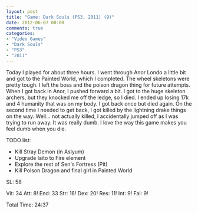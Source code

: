 ```yaml
---
layout: post
title: "Game: Dark Souls (PS3, 2011) (9)"
date: 2012-06-07 00:00
comments: true
categories:
- "Video Games"
- "Dark Souls"
- "PS3"
- "2011"
---
```


Today I played for about three hours. I went through Anor Londo a
little bit and got to the Painted World, which I completed. The
wheel skeletons were pretty tough. I left the boss and the poison
dragon thing for future attempts. When I got back in Anor, I
pushed forward a bit. I got to the huge skeleton archers, but they
knocked me off the ledge, so I died. I ended up losing 17k and 4
humanity that was on my body. I got back once but died again. On
the second time I needed to get back, I got killed by the
lightning drake things on the way. Well... not actually killed, I
accidentally jumped off as I was trying to run away. It was really
dumb. I love the way this game makes you feel dumb when you die.

TODO list:
- Kill Stray Demon (in Aslyum)
- Upgrade Iaito to Fire element
- Explore the rest of Sen's Fortress (Pit)
- Kill Poison Dragon and final girl in Painted World

SL: 58

Vit: 34
Att:  8!
End: 33
Str: 16!
Dex: 20!
Res: 11!
Int:  9!
Fai:  9!

Total Time: 24:37
